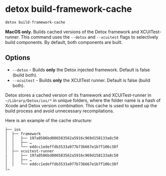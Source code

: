 # detox build-framework-cache

```bash
detox build-framework-cache
```

**MacOS only.**
Builds cached versions of the Detox framework and XCUITest-runner.
This command uses the `--detox` and `--xcuitest` flags to selectively build components. By default, both components are built.

## Options

- `--detox` - Builds **only** the Detox injected framework. Default is false (build both).
- `--xcuitest` - Builds **only** the XCUITest runner. Default is false (build both).

Detox stores a cached version of its framework and XCUITest-runner in `~/Library/Detox/ios/*` in unique folders, where the folder name
is a hash of Xcode and Detox version combination. This cache is used to speed up the build process and avoid unnecessary recompilations.

Here is an example of the cache structure:

```plain text
├── ios
│  ├── framework
│  │   ├── 197a0586bd006583562a5916c969d158133a8c50
│  │   ├── …
│  │   └── eddcc1edeffdb3533a977b73b667e1b7f106c38f
│  ├── xcuitest-runner
|  │   ├── 197a0586bd006583562a5916c969d158133a8c50
│  │   ├── …
│  │   └── eddcc1edeffdb3533a977b73b667e1b7f106c38f
│…
```

